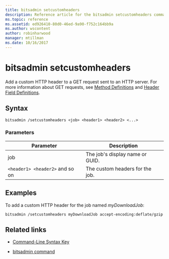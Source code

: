 ```yaml
---
title: bitsadmin setcustomheaders
description: Reference article for the bitsadmin setcustomheaders command, which adds a custom HTTP header to a GET request.
ms.topic: reference
ms.assetid: ed926410-80d0-46ed-9a90-f752c164bb9a
ms.author: wscontent
author: robinharwood
manager: mtillman
ms.date: 10/16/2017
---
```


# bitsadmin setcustomheaders

Add a custom HTTP header to a GET request sent to an HTTP server. For more information about GET requests, see [Method Definitions](https://www.w3.org/Protocols/rfc2616/rfc2616-sec9.html#sec9.3) and [Header Field Definitions](https://www.w3.org/Protocols/rfc2616/rfc2616-sec14.html).

## Syntax

```
bitsadmin /setcustomheaders <job> <header1> <header2> <...>
```

### Parameters

| Parameter | Description |
| --------- | ----------- |
| job | The job's display name or GUID. |
| `<header1> <header2>` and so on | The custom headers for the job. |

## Examples

To add a custom HTTP header for the job named *myDownloadJob*:

```
bitsadmin /setcustomheaders myDownloadJob accept-encoding:deflate/gzip
```

## Related links

- [Command-Line Syntax Key](command-line-syntax-key.md)

- [bitsadmin command](bitsadmin.md)
